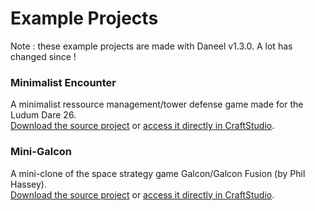 # Example Projects

Note : these example projects are made with Daneel v1.3.0. A lot has changed since !
### Minimalist Encounter

A minimalist ressource management/tower defense game made for the Ludum Dare 26.  
[Download the source project](/download/old/exampleprojects/Minimalist-Encounter_Daneel_v1.3.0.zip) or [access it directly in CraftStudio](http://open.craftstud.io/176.31.207.61:4406/5555260d-6ed0-4592-a474-6eccac647b4c).

### Mini-Galcon

A mini-clone of the space strategy game Galcon/Galcon Fusion (by Phil Hassey).  
[Download the source project](/download/old/exampleprojects/Mini-Galcon_Daneel_v1.3.0.zip) or [access it directly in CraftStudio](http://open.craftstud.io/176.31.207.61:4406/e5193c96-fc10-4d2d-ae84-34df9dd49d8b).

